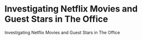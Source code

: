 # Investigating Netflix Movies and Guest Stars in The Office
 Investigating Netflix Movies and Guest Stars in The Office
